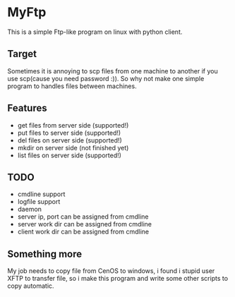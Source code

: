 # MyFtp
This is a simple Ftp-like program on linux with python client.

## Target
Sometimes it is annoying to scp files from one machine to another if you use scp(cause you need password :)). So why not make one simple program to handles files between machines.

## Features
- get files from server side (supported!)
- put files to server side (supported!)
- del files on server side (supported!)
- mkdir on server side (not finished yet)
- list files on server side (supported!)

## TODO
- cmdline support
- logfile support
- daemon
- server ip, port can be assigned from cmdline
- server work dir can be assigned from cmdline
- client work dir can be assigned from cmdline

## Something more
My job needs to copy file from CenOS to windows, i found i stupid user XFTP to transfer file, so i make this program and write some other scripts to copy automatic.


